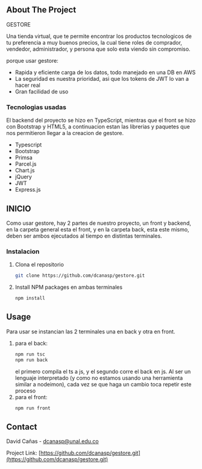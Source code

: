 
## About The Project

GESTORE

Una tienda virtual, que te permite encontrar los productos tecnologicos de tu preferencia a muy buenos precios, la cual tiene roles de comprador, vendedor, administrador, y persona que solo esta viendo sin compromiso.

porque usar gestore:
* Rapida y eficiente carga de los datos, todo manejado en una DB en AWS 
* La seguridad es nuestra prioridad, asi que los tokens de JWT lo van a hacer real
* Gran facilidad de uso 


### Tecnologias usadas

El backend del proyecto se hizo en TypeScript, mientras que el front se hizo con Bootstrap y HTML5, a continuacion estan las librerias y paquetes que nos permitieron llegar a la creacion de gestore.

* Typescript
* Bootstrap
* Primsa
* Parcel.js
* Chart.js
* jQuery
* JWT
* Express.js

## INICIO

Como usar gestore, hay 2 partes de nuestro proyecto, un front y backend, en la carpeta general esta el front, y en la carpeta back, esta este mismo, deben ser ambos ejecutados al tiempo en distintas terminales.


### Instalacion



1. Clona el repositorio
   ```sh
   git clone https://github.com/dcanasp/gestore.git
   ```
2. Install NPM packages 
    en ambas terminales
   ```sh
   npm install 
   ```
## Usage

Para usar se instancian las 2 terminales una en back y otra en front.
1. para el back:
   ```sh
   npm run tsc
   npm run back
   ```
    el primero compila el ts a js, y el segundo corre el back en js. Al ser un lenguaje interpretado (y como no estamos usando una herramienta similar a nodeimon), cada vez se que haga un cambio toca repetir este proceso
2. para el front:
    ```sh
   npm run front
   ```

## Contact

David Cañas - dcanasp@unal.edu.co

Project Link: [https://github.com/dcanasp/gestore.git](https://github.com/dcanasp/gestore.git)
